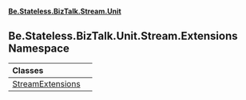 #### [Be.Stateless.BizTalk.Stream.Unit](README.md 'README')

## Be.Stateless.BizTalk.Unit.Stream.Extensions Namespace

| Classes | |
| :--- | :--- |
| [StreamExtensions](StreamExtensions.md 'Be.Stateless.BizTalk.Unit.Stream.Extensions.StreamExtensions') | |

